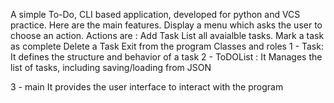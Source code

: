 A simple To-Do, CLI based application, developed for python and VCS practice.
Here are the main features.
Display a menu which asks the user to choose an action.
Actions are :
Add Task
List all avaialble tasks.
Mark a task as complete
Delete a Task
Exit from the program
Classes and roles
1 - Task:
It defines the structure and behavior of a task
2 - ToDOList :
It Manages the list of tasks, including saving/loading from JSON

3 -  main
It provides the user interface to interact with the program
